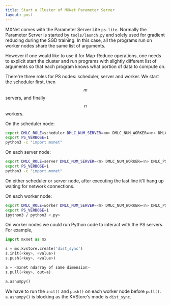 ```yaml
---
title: Start a Cluster of MXNet Parameter Server
layout: post
---
```


<script type="text/javascript" src="https://cdn.mathjax.org/mathjax/latest/MathJax.js?config=TeX-AMS-MML_HTMLorMML"></script>
<script type="text/x-mathjax-config">MathJax.Hub.Config({tex2jax: {inlineMath: [['$','$'], ['\\(','\\)']]}});</script>

MXNet comes with the Parameter Server Lite `ps-lite`. Normally the Parameter Server is started by `tools/launch.py` and solely used for gradient reducing during the SGD training. In this case, all the programs run on worker nodes share the same list of arguments. 

However if one would like to use it for Map-Reduce operations, one needs to explicit start the cluster and run programs with slightly different list of arguments so that each program knows what portion of data to compute on.

There're three roles for PS nodes: scheduler, server and worker. We start the scheduler first, then $$m$$ servers, and finally $$n$$ workers.

On the scheduler node:

```bash
export DMLC_ROLE=scheduler DMLC_NUM_SERVER=<m> DMLC_NUM_WORKER=<n> DMLC_PS_ROOT_URI=<scheduler_ip> DMLC_PS_ROOT_PORT=<scheduler_port>
export PS_VERBOSE=1
python3 -c "import mxnet"
```

On each server node:

```bash
export DMLC_ROLE=server DMLC_NUM_SERVER=<m> DMLC_NUM_WORKER=<n> DMLC_PS_ROOT_URI=<scheduler_ip> DMLC_PS_ROOT_PORT=<scheduler_port>
export PS_VERBOSE=1
python3 -c "import mxnet"
```

On either scheduler or server node, after executing the last line it'll hang up waiting for network connections.

On each worker node:

```bash
export DMLC_ROLE=worker DMLC_NUM_SERVER=<m> DMLC_NUM_WORKER=<n> DMLC_PS_ROOT_URI=<scheduler_ip> DMLC_PS_ROOT_PORT=<scheduler_port>
export PS_VERBOSE=1
ipython3 / python3 <.py> 
```

On worker nodes we could run Python code to interact with the PS servers. For example,

```python
import mxnet as mx

s = mx.kvstore.create('dist_sync')
s.init(<key>, <value>)
s.push(<key>, <value>)

a = <mxnet ndarray of same dimension>
s.pull(<key>, out=a)

a.asnumpy()
```

We have to run the `init()` and `push()` on each worker node before `pull()`. `a.asnumpy()` is blocking as the KVStore's mode is `dist_sync`.


